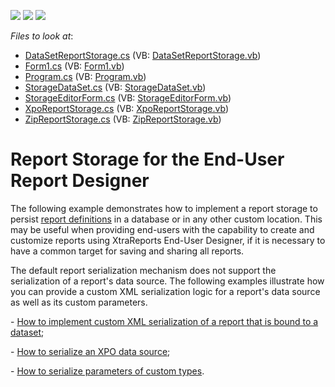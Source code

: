 <!-- default badges list -->
![](https://img.shields.io/endpoint?url=https://codecentral.devexpress.com/api/v1/VersionRange/128604636/19.2.3%2B)
[![](https://img.shields.io/badge/Open_in_DevExpress_Support_Center-FF7200?style=flat-square&logo=DevExpress&logoColor=white)](https://supportcenter.devexpress.com/ticket/details/E2704)
[![](https://img.shields.io/badge/📖_How_to_use_DevExpress_Examples-e9f6fc?style=flat-square)](https://docs.devexpress.com/GeneralInformation/403183)
<!-- default badges end -->
<!-- default file list -->
*Files to look at*:

* [DataSetReportStorage.cs](./CS/Reporting_report-storage-for-the-end-user-report-designer-e2704/DataSetReportStorage.cs) (VB: [DataSetReportStorage.vb](./VB/Reporting_report-storage-for-the-end-user-report-designer-e2704/DataSetReportStorage.vb))
* [Form1.cs](./CS/Reporting_report-storage-for-the-end-user-report-designer-e2704/Form1.cs) (VB: [Form1.vb](./VB/Reporting_report-storage-for-the-end-user-report-designer-e2704/Form1.vb))
* [Program.cs](./CS/Reporting_report-storage-for-the-end-user-report-designer-e2704/Program.cs) (VB: [Program.vb](./VB/Reporting_report-storage-for-the-end-user-report-designer-e2704/Program.vb))
* [StorageDataSet.cs](./CS/Reporting_report-storage-for-the-end-user-report-designer-e2704/StorageDataSet.cs) (VB: [StorageDataSet.vb](./VB/Reporting_report-storage-for-the-end-user-report-designer-e2704/StorageDataSet.vb))
* [StorageEditorForm.cs](./CS/Reporting_report-storage-for-the-end-user-report-designer-e2704/StorageEditorForm.cs) (VB: [StorageEditorForm.vb](./VB/Reporting_report-storage-for-the-end-user-report-designer-e2704/StorageEditorForm.vb))
* [XpoReportStorage.cs](./CS/Reporting_report-storage-for-the-end-user-report-designer-e2704/XpoReportStorage.cs) (VB: [XpoReportStorage.vb](./VB/Reporting_report-storage-for-the-end-user-report-designer-e2704/XpoReportStorage.vb))
* [ZipReportStorage.cs](./CS/Reporting_report-storage-for-the-end-user-report-designer-e2704/ZipReportStorage.cs) (VB: [ZipReportStorage.vb](./VB/Reporting_report-storage-for-the-end-user-report-designer-e2704/ZipReportStorage.vb))
<!-- default file list end -->
# Report Storage for the End-User Report Designer


<p>The following example demonstrates how to implement a report storage to persist <a href="http://documentation.devexpress.com/XtraReports/CustomDocument2592.aspx"><u>report definitions</u></a> in a database or in any other custom location. This may be useful when providing end-users with the capability to create and customize reports using XtraReports End-User Designer, if it is necessary to have a common target for saving and sharing all reports.</p><p>The default report serialization mechanism does not support the serialization of a report's data source. The following examples illustrate how you can provide a custom XML serialization logic for a report's data source as well as its custom parameters.</p><p>- <a href="https://www.devexpress.com/Support/Center/p/E3157">How to implement custom XML serialization of a report that is bound to a dataset</a>;</p><p>- <a href="https://www.devexpress.com/Support/Center/p/E3169">How to serialize an XPO data source</a>;</p><p>- <a href="https://www.devexpress.com/Support/Center/p/E3186">How to serialize parameters of custom types</a>.</p>

<br/>


